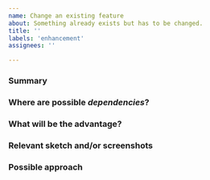 ```yaml
---
name: Change an existing feature
about: Something already exists but has to be changed.
title: ''
labels: 'enhancement'
assignees: ''

---
```

<!---
Please read this!

Before opening a new issue, make sure to search for keywords in the issues
and verify the issue you're about to submit isn't a duplicate.
--->

### Summary

<!-- Summarize what you would change. -->

### Where are possible *dependencies*?

<!-- Describe what could get broken. -->

### What will be the advantage?

<!-- Describe what would be better/more easy. -->

### Relevant sketch and/or screenshots

<!-- Paste any relevant sketches. -->

### Possible approach

<!-- If you can, describe a possible solution -->
